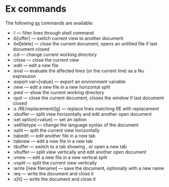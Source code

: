 # Ex commands

The following [ex](ex.html) commands are available:

  * :! <shell command> &mdash; filter lines through shell command
  * :b[uffer] <name> &mdash; switch current view to another document
  * :bd[elete] &mdash; close the current document, opens an untitled file if last document closed
  * :cd <directory> &mdash; change current working directory
  * :close &mdash; close the current view
  * :edit <filename> &mdash; edit a new file
  * :eval &mdash; evaluate the affected lines (or the current line) as a Nu expression
  * :export var=[value] &mdash; export an environment variable
  * :new &mdash; edit a new file in a new horizontal split
  * :pwd &mdash; show the current working directory
  * :quit &mdash; close the current document, closes the window if last document closed
  * :s /RE/replacement/[g] &mdash; replace lines matching RE with replacement
  * :sbuffer <filename> &mdash; split view horizontally and edit another open document
  * :set option[=value] &mdash; set an option
  * :setfiletype <syntax> &mdash; change the language syntax of the document
  * :split &mdash; split the current view horizontally
  * :tabedit <filename> &mdash; edit another file in a new tab
  * :tabnew &mdash; edit a new file in a new tab
  * :tbuffer <filename> &mdash; switch to a tab showing <filename>, or open a new tab
  * :vbuffer <filename> &mdash; split view vertically and edit another open document
  * :vnew &mdash; edit a new file in a new vertical split
  * :vsplit &mdash; split the current view vertically
  * :write [new filename] &mdash; save the document, optionally with a new name
  * :wq &mdash; write the document and close it
  * :x[it] &mdash; write the document and close it


